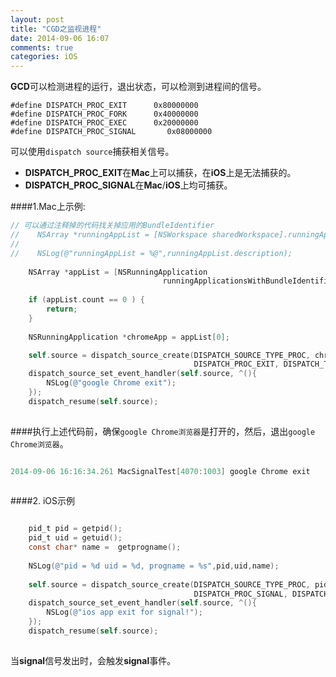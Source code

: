 ```yaml
---
layout: post
title: "CGD之监视进程"
date: 2014-09-06 16:07
comments: true
categories: iOS
---
```


**GCD**可以检测进程的运行，退出状态，可以检测到进程间的信号。

    #define DISPATCH_PROC_EXIT		0x80000000
    #define DISPATCH_PROC_FORK		0x40000000
    #define DISPATCH_PROC_EXEC		0x20000000
    #define DISPATCH_PROC_SIGNAL	   0x08000000
可以使用`dispatch source`捕获相关信号。

* **DISPATCH_PROC_EXIT**在**Mac**上可以捕获，在**iOS**上是无法捕获的。
* **DISPATCH_PROC_SIGNAL**在**Mac**/**iOS**上均可捕获。

####1.Mac上示例:

```objective-c
// 可以通过注释掉的代码找关掉应用的BundleIdentifier
//    NSArray *runningAppList = [NSWorkspace sharedWorkspace].runningApplications;
//    
//    NSLog(@"runningAppList = %@",runningAppList.description);
    
    NSArray *appList = [NSRunningApplication
                                  runningApplicationsWithBundleIdentifier:@"com.google.Chrome"];
    
    if (appList.count == 0 ) {
        return;
    }
    
    NSRunningApplication *chromeApp = appList[0];

    self.source = dispatch_source_create(DISPATCH_SOURCE_TYPE_PROC, chromeApp.processIdentifier,
                                         DISPATCH_PROC_EXIT, DISPATCH_TARGET_QUEUE_DEFAULT);
    dispatch_source_set_event_handler(self.source, ^(){
        NSLog(@"google Chrome exit");
    });
    dispatch_resume(self.source);
    
```

####执行上述代码前，确保`google Chrome浏览器`是打开的，然后，退出`google Chrome浏览器`。  
 

``` objective-c

2014-09-06 16:16:34.261 MacSignalTest[4070:1003] google Chrome exit
    
```

####2. iOS示例

``` objective-c

    pid_t pid = getpid();
    pid_t uid = getuid();
    const char* name =  getprogname();
    
    NSLog(@"pid = %d uid = %d, progname = %s",pid,uid,name);
    
    self.source = dispatch_source_create(DISPATCH_SOURCE_TYPE_PROC, pid,
                                         DISPATCH_PROC_SIGNAL, DISPATCH_TARGET_QUEUE_DEFAULT);
    dispatch_source_set_event_handler(self.source, ^(){
        NSLog(@"ios app exit for signal!");
    });
    dispatch_resume(self.source);
    
```

当**signal**信号发出时，会触发**signal**事件。

``` objective-c

    
```
